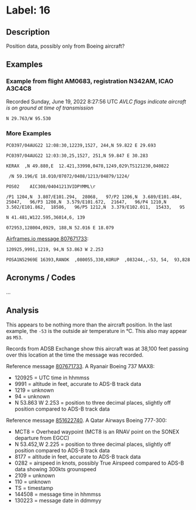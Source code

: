 # Label: 16

## Description

Position data, possibly only from Boeing aircraft?

## Examples

### Example from flight AM0683, registration N342AM, ICAO A3C4C8
Recorded Sunday, June 19, 2022 8:27:56 UTC
*AVLC flags indicate aircraft is on ground at time of transmission*

```
N 29.763/W 95.530
```

### More Examples

```
PC0397/04AUG22 12:08:30,12239,1527, 244,N 59.822 E 29.693
```

```
PC0397/04AUG22 12:03:30,25,1527, 251,N 59.847 E 30.283
```

```
KERAX  ,N 49.880,E  12.421,33998,0478,1249,029\TS121230,040822
```

```
 /N 59.196/E 18.010/07072/0408/1213/04879/1224/
```

```
POS02    AIC308/04041213VIDPYMML\r
```

```
/P1 1204,N  3.807/E101.294,  28068,   97/P2 1206,N  3.689/E101.484,  25047,   96/P3 1208,N  3.579/E101.672,  21647,   96/P4 1210,N  3.502/E101.862,  18586,   96/P5 1212,N  3.379/E102.011,  15433,   95
```

```
N 41.481,W122.595,36014,6, 139
```

```
072953,128004,0929, 188,N 52.016 E 18.079
```
[Airframes.io message 807671733](https://app.airframes.io/messages/807671733):
```
120925,9991,1219, 94,N 53.863 W 2.253
```

```
POSA1N52969E 16393,RANOK  ,080055,330,KORUP  ,083244,,-53, 54,  93,828
```

## Acronyms / Codes

...

## Analysis

This appears to be nothing more than the aircraft position. In the last example, the `-53` is the outside air temperature in °C. This also may appear as `M53`.

Records from ADSB Exchange show this aircraft was at 38,100 feet passing over this location at the time
the message was recorded.

Reference message [807671733](https://app.airframes.io/messages/807671733). A Ryanair Boeing 737 MAX8:

- 120925 = UTC time in hhmmss
- 9991 = altitude in feet, accurate to ADS-B track data
- 1219 = unknown
- 94 = unknown
- N 53.863 W 2.253 = position to three decimal places, slightly off position compared to ADS-B track data

Reference message [851622740](https://app.airframes.io/messages/851622740). A Qatar Airways Boeing 777-300:

- MCT8 = Overhead waypoint (MCT8 is an RNAV point on the SONEX departure from EGCC)
- N 53.452,W 2.225 = position to three decimal places, slightly off position compared to ADS-B track data
- 8177 = altitude in feet, accurate to ADS-B track data
- 0282 = airspeed in knots, possibly True Airspeed compared to ADS-B data showing 300kts grounspeed
- 2109 = unknown
- 110 = unknown
- TS = timestamp
- 144508 = message time in hhmmss
- 130223 = message date in ddmmyy
